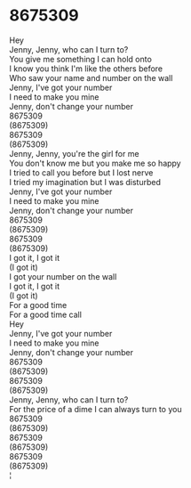 # 8675309

Hey  
Jenny, Jenny, who can I turn to?  
You give me something I can hold onto  
I know you think I'm like the others before  
Who saw your name and number on the wall  
Jenny, I've got your number  
I need to make you mine  
Jenny, don't change your number  
8675309  
(8675309)  
8675309  
(8675309)  
Jenny, Jenny, you're the girl for me  
You don't know me but you make me so happy  
I tried to call you before but I lost nerve  
I tried my imagination but I was disturbed  
Jenny, I've got your number  
I need to make you mine  
Jenny, don't change your number  
8675309  
(8675309)  
8675309  
(8675309)  
I got it, I got it  
(I got it)  
I got your number on the wall  
I got it, I got it  
(I got it)  
For a good time  
For a good time call  
Hey  
Jenny, I've got your number  
I need to make you mine  
Jenny, don't change your number  
8675309  
(8675309)  
8675309  
(8675309)  
Jenny, Jenny, who can I turn to?  
For the price of a dime I can always turn to you  
8675309  
(8675309)  
8675309  
(8675309)  
8675309  
(8675309)  
¦
